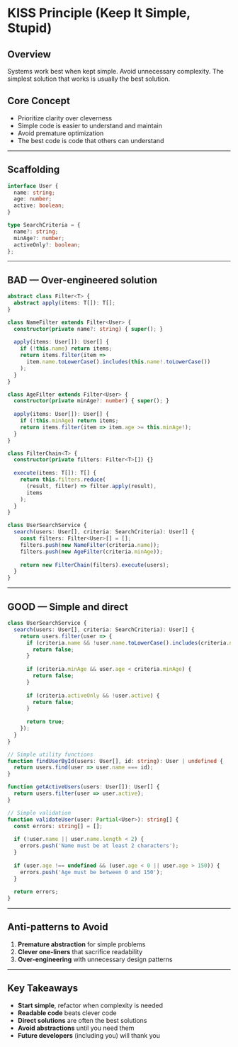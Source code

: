 # KISS Principle (Keep It Simple, Stupid)

## Overview

Systems work best when kept simple. Avoid unnecessary complexity.
The simplest solution that works is usually the best solution.

## Core Concept

- Prioritize clarity over cleverness
- Simple code is easier to understand and maintain
- Avoid premature optimization
- The best code is code that others can understand

---

## Scaffolding

```typescript
interface User {
  name: string;
  age: number;
  active: boolean;
}

type SearchCriteria = {
  name?: string;
  minAge?: number;
  activeOnly?: boolean;
};
```

---

## BAD — Over-engineered solution

```typescript
abstract class Filter<T> {
  abstract apply(items: T[]): T[];
}

class NameFilter extends Filter<User> {
  constructor(private name?: string) { super(); }
  
  apply(items: User[]): User[] {
    if (!this.name) return items;
    return items.filter(item => 
      item.name.toLowerCase().includes(this.name!.toLowerCase())
    );
  }
}

class AgeFilter extends Filter<User> {
  constructor(private minAge?: number) { super(); }
  
  apply(items: User[]): User[] {
    if (!this.minAge) return items;
    return items.filter(item => item.age >= this.minAge!);
  }
}

class FilterChain<T> {
  constructor(private filters: Filter<T>[]) {}
  
  execute(items: T[]): T[] {
    return this.filters.reduce(
      (result, filter) => filter.apply(result),
      items
    );
  }
}

class UserSearchService {
  search(users: User[], criteria: SearchCriteria): User[] {
    const filters: Filter<User>[] = [];
    filters.push(new NameFilter(criteria.name));
    filters.push(new AgeFilter(criteria.minAge));
    
    return new FilterChain(filters).execute(users);
  }
}
```

---

## GOOD — Simple and direct

```typescript
class UserSearchService {
  search(users: User[], criteria: SearchCriteria): User[] {
    return users.filter(user => {
      if (criteria.name && !user.name.toLowerCase().includes(criteria.name.toLowerCase())) {
        return false;
      }
      
      if (criteria.minAge && user.age < criteria.minAge) {
        return false;
      }
      
      if (criteria.activeOnly && !user.active) {
        return false;
      }
      
      return true;
    });
  }
}

// Simple utility functions
function findUserById(users: User[], id: string): User | undefined {
  return users.find(user => user.name === id);
}

function getActiveUsers(users: User[]): User[] {
  return users.filter(user => user.active);
}

// Simple validation
function validateUser(user: Partial<User>): string[] {
  const errors: string[] = [];
  
  if (!user.name || user.name.length < 2) {
    errors.push('Name must be at least 2 characters');
  }
  
  if (user.age !== undefined && (user.age < 0 || user.age > 150)) {
    errors.push('Age must be between 0 and 150');
  }
  
  return errors;
}
```

---

## Anti-patterns to Avoid

1. **Premature abstraction** for simple problems
2. **Clever one-liners** that sacrifice readability
3. **Over-engineering** with unnecessary design patterns

---

## Key Takeaways

- **Start simple**, refactor when complexity is needed
- **Readable code** beats clever code
- **Direct solutions** are often the best solutions
- **Avoid abstractions** until you need them
- **Future developers** (including you) will thank you
